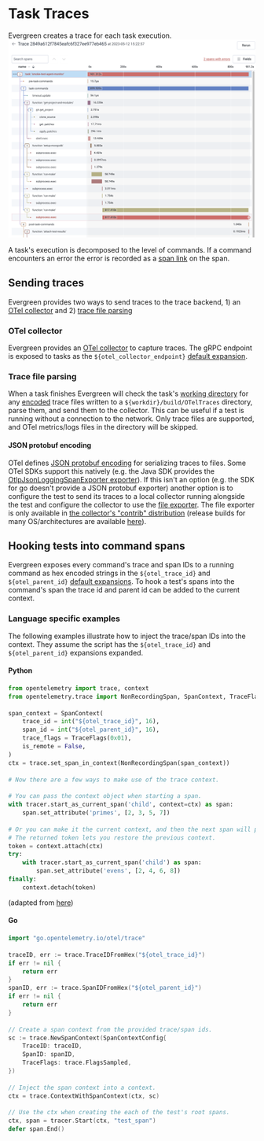# Task Traces

Evergreen creates a trace for each task execution.
![task_trace.png](../images/task_trace.png)

A task's execution is decomposed to the level of commands. If a command 
encounters an error the error is recorded as a [span link](https://opentelemetry.io/docs/concepts/signals/traces/#span-links) on the span.

## Sending traces
Evergreen provides two ways to send traces to the trace backend, 1) an [OTel collector](#otel-collector) and 2) [trace file parsing](#trace-file-parsing)

### OTel collector
Evergreen provides an [OTel collector](https://opentelemetry.io/docs/collector/) to capture traces. The gRPC endpoint is exposed to tasks as the `${otel_collector_endpoint}` [default expansion](Project-Configuration-Files.md#default-expansions).

### Trace file parsing
When a task finishes Evergreen will check the task's [working directory](../Reference/Glossary.md) for any [encoded](#json-protobuf-encoding) trace files written to a `${workdir}/build/OTelTraces` directory, parse them, and send them to the collector. This can be useful if a test is running without a connection to the network. Only trace files are supported, and OTel metrics/logs files in the directory will be skipped.

#### JSON protobuf encoding 
OTel defines [JSON protobuf encoding](https://opentelemetry.io/docs/specs/otel/protocol/otlp/#json-protobuf-encoding) for serializing traces to files. Some OTel SDKs support this natively (e.g. the Java SDK provides the [OtlpJsonLoggingSpanExporter exporter](https://javadoc.io/static/io.opentelemetry/opentelemetry-exporter-logging-otlp/1.10.0-rc.2/io/opentelemetry/exporter/logging/otlp/OtlpJsonLoggingSpanExporter.html)). If this isn't an option (e.g. the SDK for go doesn't provide a JSON protobuf exporter) another option is to configure the test to send its traces to a local collector running alongside the test and configure the collector to use the [file exporter](https://pkg.go.dev/github.com/open-telemetry/opentelemetry-collector-contrib/exporter/fileexporter). The file exporter is only available in [the collector's "contrib" distribution](https://github.com/open-telemetry/opentelemetry-collector-contrib) (release builds for many OS/architectures are available [here](https://github.com/open-telemetry/opentelemetry-collector-releases/releases)).

## Hooking tests into command spans
Evergreen exposes every command's trace and span IDs to a running command as hex encoded strings in the `${otel_trace_id}` and `${otel_parent_id}` [default expansions](Project-Configuration/Project-Configuration-Files.md#default-expansions). To hook a test's spans into the command's span the trace id and parent id can be added to the current context.

### Language specific examples
The following examples illustrate how to inject the trace/span IDs into the context. They assume the script has the `${otel_trace_id}` and `${otel_parent_id}` expansions expanded.

#### Python
```python
from opentelemetry import trace, context
from opentelemetry.trace import NonRecordingSpan, SpanContext, TraceFlags

span_context = SpanContext(
    trace_id = int("${otel_trace_id}", 16),
    span_id = int("${otel_parent_id}", 16),
    trace_flags = TraceFlags(0x01),
    is_remote = False,
)
ctx = trace.set_span_in_context(NonRecordingSpan(span_context))

# Now there are a few ways to make use of the trace context.

# You can pass the context object when starting a span.
with tracer.start_as_current_span('child', context=ctx) as span:
    span.set_attribute('primes', [2, 3, 5, 7])

# Or you can make it the current context, and then the next span will pick it up.
# The returned token lets you restore the previous context.
token = context.attach(ctx)
try:
    with tracer.start_as_current_span('child') as span:
        span.set_attribute('evens', [2, 4, 6, 8])
finally:
    context.detach(token)

```
(adapted from [here](https://opentelemetry.io/docs/instrumentation/python/cookbook/#manually-setting-span-context))

#### Go
```go
import "go.opentelemetry.io/otel/trace"

traceID, err := trace.TraceIDFromHex("${otel_trace_id}")
if err != nil {
    return err
}
spanID, err := trace.SpanIDFromHex("${otel_parent_id}")
if err != nil {
    return err
}

// Create a span context from the provided trace/span ids.
sc := trace.NewSpanContext(SpanContextConfig{
    TraceID: traceID,
    SpanID: spanID,
    TraceFlags: trace.FlagsSampled,
})

// Inject the span context into a context.
ctx = trace.ContextWithSpanContext(ctx, sc)

// Use the ctx when creating the each of the test's root spans.
ctx, span = tracer.Start(ctx, "test_span")
defer span.End()
```